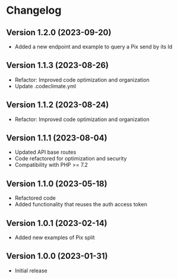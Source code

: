 Changelog
=========

Version 1.2.0 (2023-09-20)
--------------------------
* Added a new endpoint and example to query a Pix send by its Id

Version 1.1.3 (2023-08-26)
--------------------------
* Refactor: Improved code optimization and organization
* Update .codeclimate.yml

Version 1.1.2 (2023-08-24)
--------------------------
* Refactor: Improved code optimization and organization

Version 1.1.1 (2023-08-04)
--------------------------
* Updated API base routes
* Code refactored for optimization and security
* Compatibility with PHP >= 7.2

Version 1.1.0 (2023-05-18)
--------------------------
* Refactored code
* Added functionality that reuses the auth access token


Version 1.0.1 (2023-02-14)
--------------------------
* Added new examples of Pix split


Version 1.0.0 (2023-01-31)
--------------------------
* Initial release